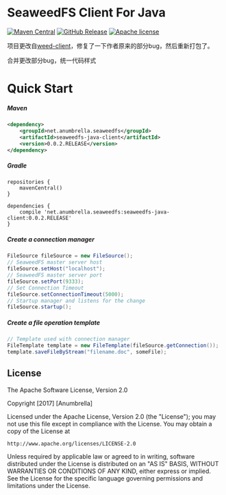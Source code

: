 # SeaweedFS Client For Java

[![Maven Central](http://img.shields.io/badge/maven_central-0.0.1.RELEASE-brightgreen.svg)](https://search.maven.org/#artifactdetails%7Corg.lokra.seaweedfs%7Cseaweedfs-client%7C0.7.3.RELEASE%7Cjar)
[![GitHub Release](http://img.shields.io/badge/Release-0.0.1.RELEASE-brightgreen.svg)](https://github.com/lokra-platform/seaweedfs-client/releases/tag/0.7.3.RELEASE)
[![Apache license](https://img.shields.io/badge/license-Apache-blue.svg)](http://opensource.org/licenses/Apache)


项目更改自[weed-client](https://github.com/lokra/weed-client)，修复了一下作者原来的部分bug，然后重新打包了。


合并更改部分bug，统一代码样式


# Quick Start


##### Maven

```xml
<dependency>
    <groupId>net.anumbrella.seaweedfs</groupId>
    <artifactId>seaweedfs-java-client</artifactId>
    <version>0.0.2.RELEASE</version>
</dependency>
```

##### Gradle
```
repositories {
    mavenCentral()
}

dependencies {
    compile 'net.anumbrella.seaweedfs:seaweedfs-java-client:0.0.2.RELEASE'
}
```

##### Create a connection manager
```java
FileSource fileSource = new FileSource();
// SeaweedFS master server host
fileSource.setHost("localhost");
// SeaweedFS master server port
fileSource.setPort(9333);
// Set Connection Timeout
fileSource.setConnectionTimeout(5000);
// Startup manager and listens for the change
fileSource.startup();
```

##### Create a file operation template
```java
// Template used with connection manager
FileTemplate template = new FileTemplate(fileSource.getConnection());
template.saveFileByStream("filename.doc", someFile);
```

## License

The Apache Software License, Version 2.0

Copyright  [2017]  [Anumbrella]

Licensed under the Apache License, Version 2.0 (the "License");
you may not use this file except in compliance with the License.
You may obtain a copy of the License at

    http://www.apache.org/licenses/LICENSE-2.0

Unless required by applicable law or agreed to in writing, software
distributed under the License is distributed on an "AS IS" BASIS,
WITHOUT WARRANTIES OR CONDITIONS OF ANY KIND, either express or implied.
See the License for the specific language governing permissions and
limitations under the License.
